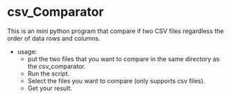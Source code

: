 # csv_Comparator
This is an mini python program that compare if two CSV files regardless the order of data rows and columns.
* usage:
    *  put the two files that you want to compare in the same directory as the csv_comparator.
    *  Run the script.
    *  Select the files you want to compare (only supports csv files).
    *  Get your result.

